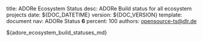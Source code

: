 title:      ADORe Ecosystem Status 
desc:       ADORe Build status for all ecosystem projects
date:       ${DOC_DATETIME}
version:    ${DOC_VERSION}
template:   document
nav:        ADORe Status __6__
percent:    100
authors:    opensource-ts@dlr.de
           
<!--
********************************************************************************
* Copyright (C) 2017-2020 German Aerospace Center (DLR). 
* Eclipse ADORe, Automated Driving Open Research https://eclipse.org/adore
*
* This program and the accompanying materials are made available under the 
* terms of the Eclipse Public License 2.0 which is available at
* http://www.eclipse.org/legal/epl-2.0.
*
* SPDX-License-Identifier: EPL-2.0 
*
* Contributors: 
*   Daniel Heß 
********************************************************************************ü
-->
${adore_ecosystem_build_statuses_md}
